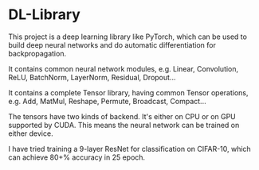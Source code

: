 # DL-Library

This project is a deep learning library like PyTorch, which can be used to build deep neural networks and do automatic differentiation for backpropagation.

It contains common neural network modules, e.g. Linear, Convolution, ReLU, BatchNorm, LayerNorm, Residual, Dropout...

It contains a complete Tensor library, having common Tensor operations, e.g. Add, MatMul, Reshape, Permute, Broadcast, Compact...

The tensors have two kinds of backend. It's either on CPU or on GPU supported by CUDA. This means the neural network can be trained on either device.

I have tried training a 9-layer ResNet for classification on CIFAR-10, which can achieve 80+% accuracy in 25 epoch.